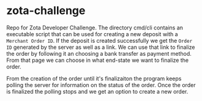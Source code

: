# zota-challenge

Repo for Zota Developer Challenge. The directory cmd/cli contains an executable script
that can be used for creating a new deposit with a ```Merchant Order ID```. If the deposit is created
successfully we get the ```Order ID``` generated by the server as well as a link. We can use that link
to finalize the order by following it an choosing a bank transfer as payment method. From that page
we can choose in what end-state we want to finalize the order. 

From the creation of the order until it's finalizaiton the program keeps polling the server for information on 
the status of the order. Once the  order is finalized the polling stops and we get an option to create a new order.
